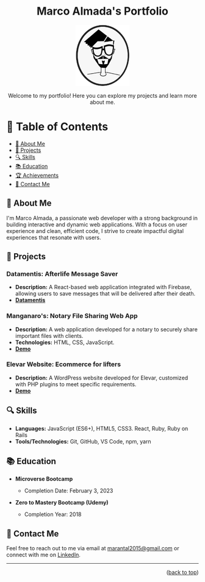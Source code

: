 <a name="readme-top"></a>

<div align="center">

  <h1>Marco Almada's Portfolio</h1>
  <img src="soyMarco.png" alt="Portfolio Logo" width="140" height="auto" />
  <p>Welcome to my portfolio! Here you can explore my projects and learn more about me.</p>

</div>

<!-- TABLE OF CONTENTS -->

# 📗 Table of Contents

- [📖 About Me](#about-me)
- [💼 Projects](#projects)
- [🔍 Skills](#skills)
- [📚 Education](#education)
- [🏆 Achievements](#achievements)
- [📝 Contact Me](#contact-me)

<!-- ABOUT ME -->

## 📖 About Me <a name="about-me"></a>

I'm Marco Almada, a passionate web developer with a strong background in building interactive and dynamic web applications. With a focus on user experience and clean, efficient code, I strive to create impactful digital experiences that resonate with users.

<!-- PROJECTS -->

## 💼 Projects <a name="projects"></a>

### Datamentis: Afterlife Message Saver
- **Description:** A React-based web application integrated with Firebase, allowing users to save messages that will be delivered after their death.
- [**Datamentis**]([#](https://datamentis.netlify.app/))

### Manganaro's: Notary File Sharing Web App
- **Description:** A web application developed for a notary to securely share important files with clients.
- **Technologies:** HTML, CSS, JavaScript.
- [**Demo**]([#](https://datamentis.netlify.app/))

### Elevar Website: Ecommerce for lifters
- **Description:** A WordPress website developed for Elevar, customized with PHP plugins to meet specific requirements.
- [**Demo**](#)

<!-- SKILLS -->

## 🔍 Skills <a name="skills"></a>

- **Languages:** JavaScript (ES6+), HTML5, CSS3. React, Ruby, Ruby on Rails
- **Tools/Technologies:** Git, GitHub, VS Code, npm, yarn

<!-- EDUCATION -->

## 📚 Education <a name="education"></a>

- **Microverse Bootcamp**
  - Completion Date: February 3, 2023

- **Zero to Mastery Bootcamp (Udemy)**
  - Completion Year: 2018

<!-- ACHIEVEMENTS 

## 🏆 Achievements <a name="achievements"></a>

- **Certificate of Completion: React Nanodegree**
  - Issuer: Udacity
  - Year: [Year]-->

<!-- CONTACT ME -->

## 📝 Contact Me <a name="contact-me"></a>

Feel free to reach out to me via email at [marantal2015@gmail.com](mailto:marantal2015@gmail.com) or connect with me on [LinkedIn](https://linkedin.com/in/marcoalmadaar).

---

<p align="right">(<a href="#readme-top">back to top</a>)</p>
